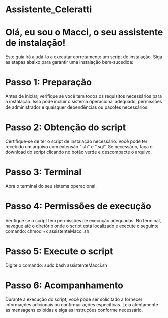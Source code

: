 # Assistente_Celeratti
# Olá, eu sou o Macci, o seu assistente de instalação!

Este guia irá ajudá-lo a executar corretamente um script de instalação. Siga as etapas abaixo para garantir uma instalação bem-sucedida:

# Passo 1: Preparação
Antes de iniciar, verifique se você tem todos os requisitos necessários para a instalação. Isso pode incluir o sistema operacional adequado, permissões de administrador e quaisquer dependências ou pacotes necessários.

# Passo 2: Obtenção do script
Certifique-se de ter o script de instalação necessário. Você pode ter recebido um arquivo com extensão ".sh" e ".sql". Se necessário, faça o download do script clicando no botão verde e descompacte o arquivo.

# Passo 3: Terminal
Abra o terminal do seu sistema operacional.

# Passo 4: Permissões de execução
Verifique se o script tem permissões de execução adequadas. No terminal, navegue até o diretório onde o script está localizado e execute o seguinte comando:
chmod +x assistenteMacci.sh

# Passo 5: Execute o script
Digite o comando: sudo bash assistenteMacci.sh

# Passo 6: Acompanhamento
Durante a execução do script, você pode ser solicitado a fornecer informações adicionais ou confirmar ações específicas. Leia atentamente as mensagens exibidas e siga as instruções conforme necessário.
